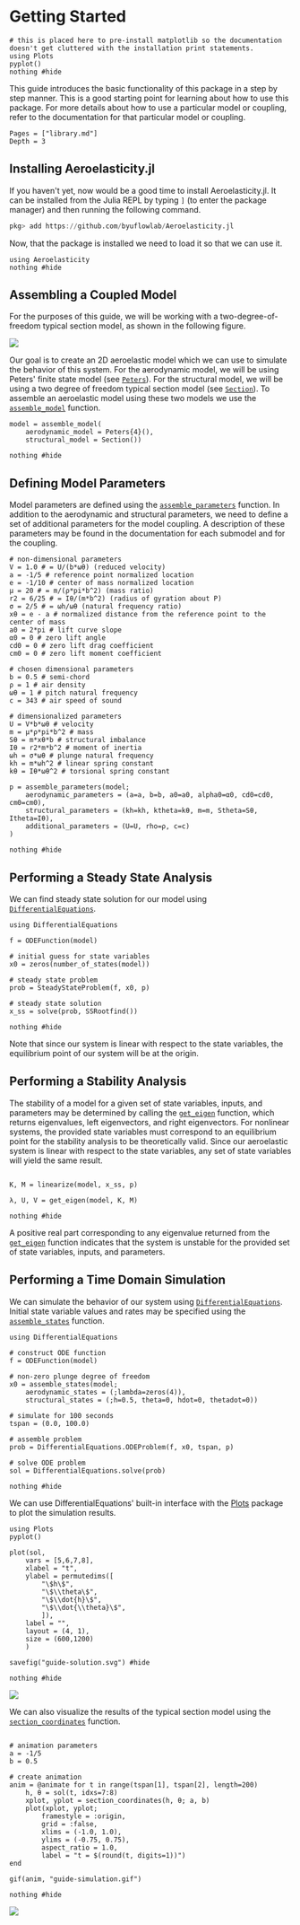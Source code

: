 # Getting Started

```@setup guide
# this is placed here to pre-install matplotlib so the documentation doesn't get cluttered with the installation print statements.
using Plots
pyplot()
nothing #hide
```

This guide introduces the basic functionality of this package in a step by step manner.  This is a good starting point for learning about how to use this package.  For more details about how to use a particular model or coupling, refer to the documentation for that particular model or coupling.

```@contents
Pages = ["library.md"]
Depth = 3
```

## Installing Aeroelasticity.jl

If you haven't yet, now would be a good time to install Aeroelasticity.jl.  It can be installed from the Julia REPL by typing `]` (to enter the package manager) and then running the following command.
```julia
pkg> add https://github.com/byuflowlab/Aeroelasticity.jl
```

Now, that the package is installed we need to load it so that we can use it.

```@example guide
using Aeroelasticity
nothing #hide
```

## Assembling a Coupled Model

For the purposes of this guide, we will be working with a two-degree-of-freedom typical section model, as shown in the following figure.

![](typical-section.svg)

Our goal is to create an 2D aeroelastic model which we can use to simulate the behavior of this system.  For the aerodynamic model, we will be using Peters' finite state model (see [`Peters`](@ref)).  For the structural model, we will be using a two degree of freedom typical section model (see [`Section`](@ref)).  To assemble an aeroelastic model using these two models we use the [`assemble_model`](@ref) function.

```@example guide
model = assemble_model(
    aerodynamic_model = Peters{4}(), 
    structural_model = Section())

nothing #hide
```

## Defining Model Parameters

Model parameters are defined using the [`assemble_parameters`](@ref) function.  In addition to the aerodynamic and structural parameters, we need to define a set of additional parameters for the model coupling.  A description of these parameters may be found in the documentation for each submodel and for the coupling.

```@example guide
# non-dimensional parameters
V = 1.0 # = U/(b*ωθ) (reduced velocity)
a = -1/5 # reference point normalized location
e = -1/10 # center of mass normalized location
μ = 20 # = m/(ρ*pi*b^2) (mass ratio)
r2 = 6/25 # = Iθ/(m*b^2) (radius of gyration about P)
σ = 2/5 # = ωh/ωθ (natural frequency ratio)
xθ = e - a # normalized distance from the reference point to the center of mass
a0 = 2*pi # lift curve slope
α0 = 0 # zero lift angle
cd0 = 0 # zero lift drag coefficient
cm0 = 0 # zero lift moment coefficient

# chosen dimensional parameters
b = 0.5 # semi-chord
ρ = 1 # air density
ωθ = 1 # pitch natural frequency
c = 343 # air speed of sound

# dimensionalized parameters
U = V*b*ωθ # velocity
m = μ*ρ*pi*b^2 # mass
Sθ = m*xθ*b # structural imbalance
Iθ = r2*m*b^2 # moment of inertia
ωh = σ*ωθ # plunge natural frequency
kh = m*ωh^2 # linear spring constant
kθ = Iθ*ωθ^2 # torsional spring constant

p = assemble_parameters(model;
    aerodynamic_parameters = (a=a, b=b, a0=a0, alpha0=α0, cd0=cd0, cm0=cm0),
    structural_parameters = (kh=kh, ktheta=kθ, m=m, Stheta=Sθ, Itheta=Iθ),
    additional_parameters = (U=U, rho=ρ, c=c)
)

nothing #hide
```

## Performing a Steady State Analysis

We can find steady state solution for our model using [`DifferentialEquations`](https://github.com/SciML/DifferentialEquations.jl).

```@example guide
using DifferentialEquations

f = ODEFunction(model)

# initial guess for state variables
x0 = zeros(number_of_states(model))

# steady state problem
prob = SteadyStateProblem(f, x0, p)

# steady state solution
x_ss = solve(prob, SSRootfind())

nothing #hide
```

Note that since our system is linear with respect to the state variables, the equilibrium point of our system will be at the origin.

## Performing a Stability Analysis

The stability of a model for a given set of state variables, inputs, and parameters may be determined by calling the [`get_eigen`](@ref) function, which returns eigenvalues, left eigenvectors, and right eigenvectors.  For nonlinear systems, the provided state variables must correspond to an equilibrium point for the stability analysis to be theoretically valid.  Since our aeroelastic system is linear with respect to the state variables, any set of state variables will yield the same result.

```@example guide

K, M = linearize(model, x_ss, p)

λ, U, V = get_eigen(model, K, M)

nothing #hide
```

A positive real part corresponding to any eigenvalue returned from the [`get_eigen`](@ref) function indicates that the system is unstable for the provided set of state variables, inputs, and parameters.

## Performing a Time Domain Simulation

We can simulate the behavior of our system using [`DifferentialEquations`](https://github.com/SciML/DifferentialEquations.jl).  Initial state variable values and rates may be specified using 
the [`assemble_states`](@ref) function.

```@example guide
using DifferentialEquations

# construct ODE function
f = ODEFunction(model)

# non-zero plunge degree of freedom
x0 = assemble_states(model;
    aerodynamic_states = (;lambda=zeros(4)),
    structural_states = (;h=0.5, theta=0, hdot=0, thetadot=0))

# simulate for 100 seconds
tspan = (0.0, 100.0)

# assemble problem
prob = DifferentialEquations.ODEProblem(f, x0, tspan, p)

# solve ODE problem
sol = DifferentialEquations.solve(prob)

nothing #hide
```

We can use DifferentialEquations' built-in interface with the [Plots](https://github.com/JuliaPlots/Plots.jl) package to plot the simulation results.

```@example guide
using Plots
pyplot()

plot(sol,
    vars = [5,6,7,8],
    xlabel = "t",
    ylabel = permutedims([
        "\$h\$",
        "\$\\theta\$",
        "\$\\dot{h}\$",
        "\$\\dot{\\theta}\$",
        ]),
    label = "",
    layout = (4, 1),
    size = (600,1200)
    )

savefig("guide-solution.svg") #hide

nothing #hide
```

![](guide-solution.svg)

We can also visualize the results of the typical section model using the [`section_coordinates`](@ref) function.

```@example typical-section-stability

# animation parameters
a = -1/5
b = 0.5

# create animation
anim = @animate for t in range(tspan[1], tspan[2], length=200)
    h, θ = sol(t, idxs=7:8)
    xplot, yplot = section_coordinates(h, θ; a, b)
    plot(xplot, yplot;
        framestyle = :origin,
        grid = :false,
        xlims = (-1.0, 1.0),
        ylims = (-0.75, 0.75),
        aspect_ratio = 1.0,
        label = "t = $(round(t, digits=1))")
end

gif(anim, "guide-simulation.gif")

nothing #hide
```

![](guide-simulation.gif)


